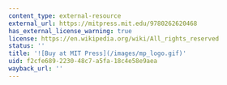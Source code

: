 ```yaml
---
content_type: external-resource
external_url: https://mitpress.mit.edu/9780262620468
has_external_license_warning: true
license: https://en.wikipedia.org/wiki/All_rights_reserved
status: ''
title: '![Buy at MIT Press](/images/mp_logo.gif)'
uid: f2cfe689-2230-48c7-a5fa-18c4e58e9aea
wayback_url: ''
---
```

